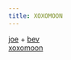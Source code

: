 ```yaml
---
title: XOXOMOON
---
```

<div id='top'>
<a class="img-back name" id="joe" href="http://joe.xoxomoon.com">joe</a> <span class="plus img-back">+</span>
<a class="img-back name" id="bev" href="http://beverlymoon.com">bev</a><br />
</div>
<div id='logo'>
<a class="img-back" id="xoxomoon" href="http://blog.xoxomoon.com" title="xoxomoon">xoxomoon</a>
</div>
